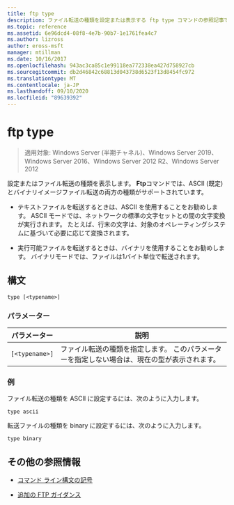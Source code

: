 ```yaml
---
title: ftp type
description: ファイル転送の種類を設定または表示する ftp type コマンドの参照記事です。
ms.topic: reference
ms.assetid: 6e96dcd4-08f8-4e7b-90b7-1e1761fea4c7
ms.author: lizross
author: eross-msft
manager: mtillman
ms.date: 10/16/2017
ms.openlocfilehash: 943ac3ca85c1e99118ea772338ea427d758927cb
ms.sourcegitcommit: db2d46842c68813d043738d6523f13d8454fc972
ms.translationtype: MT
ms.contentlocale: ja-JP
ms.lasthandoff: 09/10/2020
ms.locfileid: "89639392"
---
```

# <a name="ftp-type"></a>ftp type

> 適用対象: Windows Server (半期チャネル)、Windows Server 2019、Windows Server 2016、Windows Server 2012 R2、Windows Server 2012

設定またはファイル転送の種類を表示します。 **Ftp**コマンドでは、ASCII (既定) とバイナリイメージファイル転送の両方の種類がサポートされています。

- テキストファイルを転送するときは、ASCII を使用することをお勧めします。 ASCII モードでは、ネットワークの標準の文字セットとの間の文字変換が実行されます。 たとえば、行末の文字は、対象のオペレーティングシステムに基づいて必要に応じて変換されます。

- 実行可能ファイルを転送するときは、バイナリを使用することをお勧めします。 バイナリモードでは、ファイルは1バイト単位で転送されます。

## <a name="syntax"></a>構文

```
type [<typename>]
```

### <a name="parameters"></a>パラメーター

| パラメーター | 説明 |
| --------- | ----------- |
| `[<typename>]` | ファイル転送の種類を指定します。 このパラメーターを指定しない場合は、現在の型が表示されます。|

### <a name="examples"></a>例

ファイル転送の種類を ASCII に設定するには、次のように入力します。

```
type ascii
```

転送ファイルの種類を binary に設定するには、次のように入力します。

```
type binary
```

## <a name="additional-references"></a>その他の参照情報

- [コマンド ライン構文の記号](command-line-syntax-key.md)

- [追加の FTP ガイダンス](/previous-versions/orphan-topics/ws.10/cc756013(v=ws.10))
